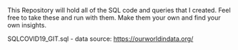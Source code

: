 This Repository will hold all of the SQL code and queries that I created. 
Feel free to take these and run with them. Make them your own and find your own insights. 

SQLCOVID19_GIT.sql - data source: https://ourworldindata.org/
